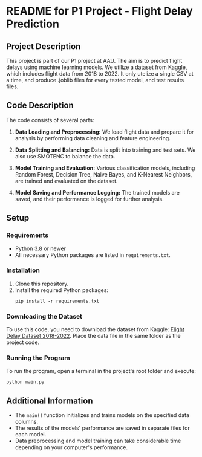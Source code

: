 
# README for P1 Project - Flight Delay Prediction

## Project Description
This project is part of our P1 project at AAU. The aim is to predict flight delays using machine learning models. We utilize a dataset from Kaggle, which includes flight data from 2018 to 2022. It only utelize a single CSV at a time, and produce .joblib files for every tested model, and test results files.

## Code Description
The code consists of several parts:

1. **Data Loading and Preprocessing:** We load flight data and prepare it for analysis by performing data cleaning and feature engineering.
   
2. **Data Splitting and Balancing:** Data is split into training and test sets. We also use SMOTENC to balance the data.

3. **Model Training and Evaluation:** Various classification models, including Random Forest, Decision Tree, Naive Bayes, and K-Nearest Neighbors, are trained and evaluated on the dataset.

4. **Model Saving and Performance Logging:** The trained models are saved, and their performance is logged for further analysis.

## Setup

### Requirements
- Python 3.8 or newer
- All necessary Python packages are listed in `requirements.txt`.

### Installation
1. Clone this repository.
2. Install the required Python packages:
   ```
   pip install -r requirements.txt
   ```

### Downloading the Dataset
To use this code, you need to download the dataset from Kaggle:
[Flight Delay Dataset 2018-2022](https://www.kaggle.com/datasets/robikscube/flight-delay-dataset-20182022/data). Place the data file in the same folder as the project code.

### Running the Program
To run the program, open a terminal in the project's root folder and execute:
```
python main.py
```

## Additional Information
- The `main()` function initializes and trains models on the specified data columns.
- The results of the models' performance are saved in separate files for each model.
- Data preprocessing and model training can take considerable time depending on your computer's performance.
